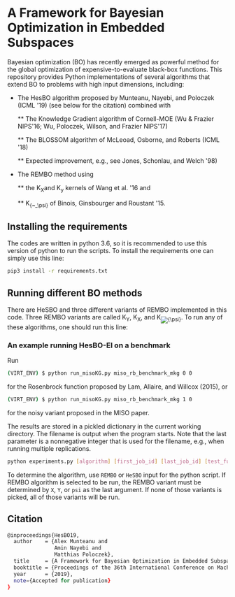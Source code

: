 # A Framework for Bayesian Optimization in Embedded Subspaces
Bayesian optimization (BO) has recently emerged as powerful method for the global optimization of expensive-to-evaluate black-box functions. This repository provides Python implementations of several algorithms that extend BO to problems with high input dimensions, including:

* The HesBO algorithm proposed by Munteanu, Nayebi, and Poloczek (ICML '19) (see below for the citation) combined with

	** The Knowledge Gradient algorithm of Cornell-MOE (Wu & Frazier NIPS'16; Wu, Poloczek, Wilson, and Frazier NIPS'17)
	
	** The BLOSSOM algorithm of McLeoad, Osborne, and Roberts (ICML '18)
	
	** Expected improvement, e.g., see Jones, Schonlau, and Welch '98)
		
* The REMBO method using 

	** the K<sub>X</sub>and K<sub>y</sub> kernels of Wang et al. '16 and 
	
	** K<sub>{~_\psi}</sub> of Binois, Ginsbourger and Roustant '15.  

## Installing the requirements
The codes are written in python 3.6, so it is recommended to use this version of python to run the scripts. To install the requirements one can simply use this line:
```bash
pip3 install -r requirements.txt
```
## Running different BO methods
There are HeSBO and three different variants of REMBO implemented in this code. Three REMBO variants are called K<sub>Y</sub>, K<sub>X</sub>, and K<sub><img src="https://latex.codecogs.com/gif.latex?{\psi}" title="{\psi}" /></sub>. To run any of these algorithms, one should run this line:

### An example running HesBO-EI on a benchmark
Run
```bash
(VIRT_ENV) $ python run_misoKG.py miso_rb_benchmark_mkg 0 0
```
for the Rosenbrock function proposed by Lam, Allaire, and Willcox (2015), or 
```bash
(VIRT_ENV) $ python run_misoKG.py miso_rb_benchmark_mkg 1 0
```
for the noisy variant proposed in the MISO paper.

The results are stored in a pickled dictionary in the current working directory. The filename is output when the program starts.
Note that the last parameter is a nonnegative integer that is used for the filename, e.g., when running multiple replications.

```bash
python experiments.py [algorithm] [first_job_id] [last_job_id] [test_function] [num_of_steps] [low_dim] [high_dim] [num_of_initial_sample] [noise_variance] [REMBO_variant]
```
To determine the algorithm, use `REMBO` or `HeSBO` input for the python script. If REMBO algorithm is selected to be run, the REMBO variant must be determined by `X`, `Y`, or `psi` as the last argument. If none of those variants is picked, all of those variants will be run.

## Citation
```bash
@inproceedings{HesBO19,
  author    = {Alex Munteanu and
               Amin Nayebi and
			   Matthias Poloczek},
  title     = {A Framework for Bayesian Optimization in Embedded Subspaces},
  booktitle = {Proceedings of the 36th International Conference on Machine Learning, {(ICML)}},
  year      = {2019},
  note={Accepted for publication}
}
```
